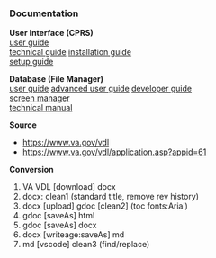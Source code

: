 ### Documentation


__User Interface (CPRS)__  
[user guide](cprs/user/)  
[technical guide](cprs/technical)
[installation guide](cprs/install/)  
[setup guide](cprs/setup/)  

__Database (File Manager)__  
[user guide](fileman/user/)
[advanced user guide](fileman/user-advanced/)
[developer guide](fileman/developer)  
[screen manager](fileman/screenman)  
[technical manual](fileman/technical/)  

__Source__  
* https://www.va.gov/vdl
* https://www.va.gov/vdl/application.asp?appid=61  

__Conversion__  
1. VA VDL [download] docx
2. docx: clean1 (standard title, remove rev history)
3. docx [upload] gdoc [clean2] (toc fonts:Arial)
4. gdoc [saveAs] html
5. gdoc [saveAs] docx
6. docx [writeage:saveAs] md
7. md [vscode] clean3 (find/replace)